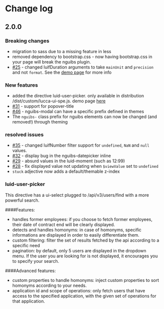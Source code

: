 # Change log

## 2.0.0

### Breaking changes
 - migration to sass due to a missing feature in less
 - removed dependency to bootstrap.css - now having bootstrap.css in your page will break the nguibs plugin.
 - [#25](https://github.com/LuccaSA/lucca-ui/issues/25) - changed luifDuration arguments to take `mainUnit` and `precision` and not `format`. See the [demo page](http://luccasa.github.io/lucca-ui/filters.html#luifDuration) for more info

### New features
 - added the directive luid-user-picker. only available in distribution /dist/custom/lucca-ui-spe.js. demo page [here](http://luccasa.github.io/lucca-ui/lucca-spe.html)
 - [#31](https://github.com/LuccaSA/lucca-ui/issues/31) - support for popover-title
 - [#46](https://github.com/LuccaSA/lucca-ui/issues/46) - nguibs-modal can have a specific prefix defined in themes
 - The `nguibs-` class prefix for nguibs elements can now be changed (and removed!) through theming

### resolved issues
 - [#35](https://github.com/LuccaSA/lucca-ui/issues/35) - changed luifNumber filter support for `undefined`, `NaN` and `null` values.
 - [#32](https://github.com/LuccaSA/lucca-ui/issues/32) - display bug in the nguibs-datepicker inline
 - [#29](https://github.com/LuccaSA/lucca-ui/issues/29) - absurd values in the luid-moment (such as 12:99)
 - [#28](https://github.com/LuccaSA/lucca-ui/issues/28) - fix displayed value not updating when `$viewValue` set to `undefined`
 - `stuck` adjective now adds a default/themable z-index

### luid-user-picker
This directive has a ui-select plugged to /api/v3/users/find with a more powerful search.

####Features:
- handles former employees: if you choose to fetch former employees, their date of contract end will be clearly displayed.
- detects and handles homonyms: in case of homonyms, specific informations are displayed in order to easily differentiate them.
- custom filtering: filter the set of results fetched by the api according to a specific need
- pagination: by default, only 5 users are displayed in the dropdown menu. If the user you are looking for is not displayed, it encourages you to specify your search.

####Advanced features: 
- custom properties to handle homonyms: inject custom properties to sort homonyms according to your needs.
- application id and scope of operations: only fetch users that have access to the specified application, with the given set of operations for that application.
